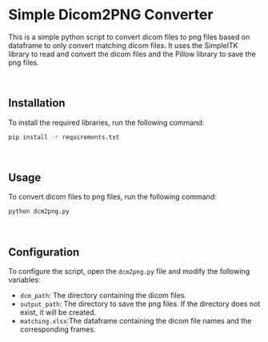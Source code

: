 # Simple Dicom2PNG Converter

This is a simple python script to convert dicom files to png files based on dataframe to only convert matching dicom files. It uses the SimpleITK library to read and convert the dicom files and the Pillow library to save the png files.

<br>

## Installation

To install the required libraries, run the following command:

```bash
pip install -r requirements.txt
```

<br>

## Usage

To convert dicom files to png files, run the following command:

```bash
python dcm2png.py
```

<br>

## Configuration

To configure the script, open the `dcm2png.py` file and modify the following variables:

- `dcm_path`: The directory containing the dicom files.
- `output_path`: The directory to save the png files. If the directory does not exist, it will be created.
- `matching.xlsx`:The dataframe containing the dicom file names and the corresponding frames.
